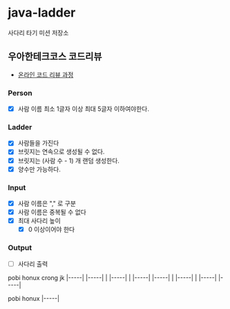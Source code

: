 # java-ladder

사다리 타기 미션 저장소

## 우아한테크코스 코드리뷰

- [온라인 코드 리뷰 과정](https://github.com/woowacourse/woowacourse-docs/blob/master/maincourse/README.md)

### Person

- [x] 사람 이름 최소 1글자 이상 최대 5글자 이하여야한다.

### Ladder

- [x] 사람들을 가진다
- [x] 브릿지는 연속으로 생성될 수 없다.
- [x] 브릿지는 (사람 수 - 1) 개 랜덤 생성한다.
- [x] 양수만 가능하다.

### Input
- [x] 사람 이름은 "," 로 구분
- [x] 사람 이름은 중복될 수 없다
- [x] 최대 사다리 높이
  - [x] 0 이상이어야 한다

### Output
- [ ] 사다리 출력


pobi  honux crong   jk
  |-----|     |-----|
  |     |-----|     |
  |-----|     |-----|
  |     |-----|     |
  |-----|     |-----|

pobi  honux
  |-----| 
